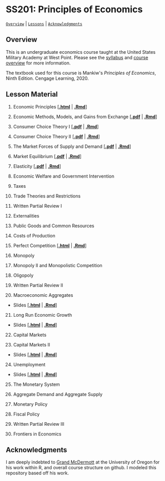 # SS201: Principles of Economics

[`Overview`](#overview) | [`Lessons`](#lessons) | [`Acknowledgments`](#acknowledgements)

## Overview
This is an undergraduate economics course taught at the United States Military Academy at West Point. Please see the [syllabus](https://raw.githack.com/chomme3/SS201/main/admin/AY_23-2_SS201_Syllabus.pdf) and [course overview](https://raw.githack.com/chomme3/SS201/main/admin/AY_23-2_SS201_Schedule.pdf) for more information.

The textbook used for this course is Mankiw's *Principles of Economics*, Ninth Edition. Cengage Learning, 2020.

## Lesson Material

1. Economic Principles \[[**.html**](https://raw.githack.com/chomme3/SS201/main/lessons/ay_23_5/ss201_ay235_l1_slides.html) | [**.Rmd**](https://raw.githack.com/chomme3/SS201/main/lessons//ay_23_5/ss201_ay232_l1_slides.Rmd)\]

2. Economic Methods, Models, and Gains from Exchange \[[**.pdf**](https://raw.githack.com/chomme3/SS201/main/lessons/ss201_ay232_l2.pdf) | [**.Rmd**](https://raw.githack.com/chomme3/SS201/main/lessons/ss201_ay232_l2.Rmd)\]

3. Consumer Choice Theory I  \[[**.pdf**](https://raw.githack.com/chomme3/SS201/main/lessons/ss201_ay232_l3.pdf) | [**.Rmd**](https://raw.githack.com/chomme3/SS201/main/lessons/ss201_ay232_l3.Rmd)\]

4. Consumer Choice Theory II  \[[**.pdf**](https://raw.githack.com/chomme3/SS201/main/lessons/ss201_ay232_l4.pdf) | [**.Rmd**](https://raw.githack.com/chomme3/SS201/main/lessons/ss201_ay232_l4.Rmd)\]

5. The Market Forces of Supply and Demand  \[[**.pdf**](https://raw.githack.com/chomme3/SS201/main/lessons/ss201_ay232_l5.pdf) | [**.Rmd**](https://raw.githack.com/chomme3/SS201/main/lessons/ss201_ay232_l5.Rmd)\]

6. Market Equilibrium  \[[**.pdf**](https://raw.githack.com/chomme3/SS201/main/lessons/ss201_ay232_l6.pdf) | [**.Rmd**](https://raw.githack.com/chomme3/SS201/main/lessons/ss201_ay232_l6.Rmd)\]

7. Elasticity  \[[**.pdf**](https://raw.githack.com/chomme3/SS201/main/lessons/ss201_ay232_l7.pdf) | [**.Rmd**](https://raw.githack.com/chomme3/SS201/main/lessons/ss201_ay232_l7.Rmd)\]

8. Economic Welfare and Government Intervention

9. Taxes

10. Trade Theories and Restrictions

11. Written Partial Review I

12. Externalities

13. Public Goods and Common Resources

14. Costs of Production

15. Perfect Competition \[[**.html**](https://raw.githack.com/chomme3/SS201/main/lessons/ss201_ay231_l15.html) | [**.Rmd**](https://raw.githack.com/chomme3/SS201/main/lessons/ss201_ay231_l15.Rmd)\]

16. Monopoly

17. Monopoly II and Monopolistic Competition

18. Oligopoly

19. Written Partial Review II

20. Macroeconomic Aggregates 
 - Slides \[[**.html**](https://raw.githack.com/chomme3/SS201/main/lessons/ss201_ay232_l20_slides.html) | [**.Rmd**](https://raw.githack.com/chomme3/SS201/main/lessons/ss201_ay232_l20_slides.Rmd)\]

21. Long Run Economic Growth 
 - Slides \[[**.html**](https://raw.githack.com/chomme3/SS201/main/lessons/ss201_ay232_l21_slides.html) | [**.Rmd**](https://raw.githack.com/chomme3/SS201/main/lessons/ss201_ay232_l21_slides.Rmd)\]

22. Capital Markets

23. Capital Markets II
 - Slides \[[**.html**](https://raw.githack.com/chomme3/SS201/main/lessons/ss201_ay232_l23_slides.html) | [**.Rmd**](https://raw.githack.com/chomme3/SS201/main/lessons/ss201_ay232_l23_slides.Rmd)\]
 
24. Unemployment
- Slides \[[**.html**](https://raw.githack.com/chomme3/SS201/main/lessons/ss201_ay232_l24_slides.html) | [**.Rmd**](https://raw.githack.com/chomme3/SS201/main/lessons/ss201_ay232_l24_slides.Rmd)\]
 
25. The Monetary System

26. Aggregate Demand and Aggregate Supply

27. Monetary Policy

28. Fiscal Policy

29. Written Partial Review III

30. Frontiers in Economics

## Acknowledgments
I am deeply indebted to [Grand McDermott](https://grantmcdermott.com/) at the University of Oregon for his work within R, and overall course structure on github. I modeled this repository based off his work.
